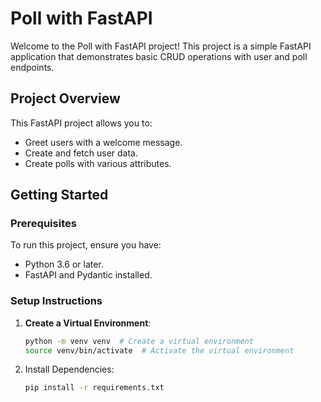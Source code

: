# Poll with FastAPI

Welcome to the Poll with FastAPI project! This project is a simple FastAPI application that demonstrates basic CRUD operations with user and poll endpoints.

## Project Overview
This FastAPI project allows you to:
- Greet users with a welcome message.
- Create and fetch user data.
- Create polls with various attributes.

## Getting Started

### Prerequisites
To run this project, ensure you have:
- Python 3.6 or later.
- FastAPI and Pydantic installed.

### Setup Instructions
1. **Create a Virtual Environment**:
   ```bash
   python -m venv venv  # Create a virtual environment
   source venv/bin/activate  # Activate the virtual environment
2. Install Dependencies:
   ```bash
   pip install -r requirements.txt

